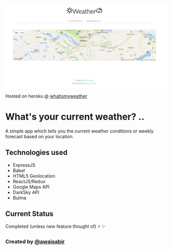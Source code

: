 ![What's My Weather?](app.png?raw=true "What is My Weather?")

Hosted on heroku @ [whatismyweather](https://awais-whatismyweather.herokuapp.com)

# What's your current weather? ..

A simple app which tells you the current weather conditions or weekly forecast based on your location.

## Technologies used
  - ExpressJS
  - Babel
  - HTML5 Geolocation
  - ReactJS/Redux
  - Google Maps API
  - DarkSky API
  - Bulma

## Current Status
Completed (unless new feature thought of) :zap: :sparkles:

### Created by [@awaisabir](https://github.com/awaisabir)
